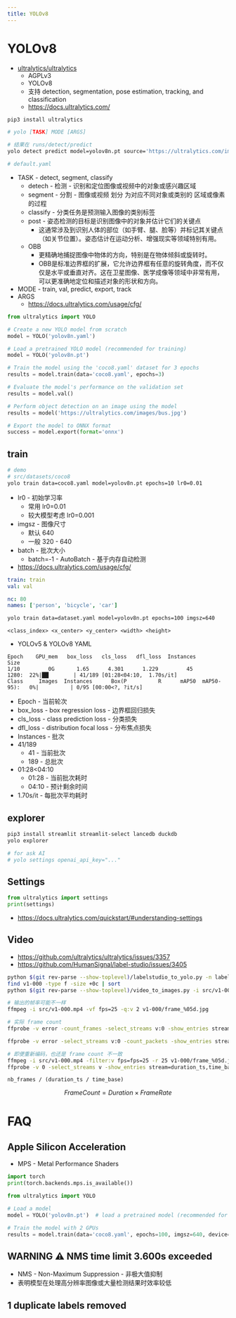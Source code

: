 ```yaml
---
title: YOLOv8
---
```


# YOLOv8

- [ultralytics/ultralytics](https://github.com/ultralytics/ultralytics)
  - AGPLv3
  - YOLOv8
  - 支持 detection, segmentation, pose estimation, tracking, and classification
  - https://docs.ultralytics.com/

```bash
pip3 install ultralytics
```

```bash
# yolo [TASK] MODE [ARGS]

# 结果在 runs/detect/predict
yolo detect predict model=yolov8n.pt source='https://ultralytics.com/images/bus.jpg'

# default.yaml
```

- TASK - detect, segment, classify
  - detech - 检测 - 识别和定位图像或视频中的对象或感兴趣区域
  - segment - 分割 - 图像或视频 划分 为对应不同对象或类别的 区域或像素的过程
  - classify - 分类任务是预测输入图像的类别标签
  - post - 姿态检测的目标是识别图像中的对象并估计它们的关键点
    - 这通常涉及到识别人体的部位（如手臂、腿、脸等）并标记其关键点（如关节位置）。姿态估计在运动分析、增强现实等领域特别有用。
  - OBB
    - 更精确地捕捉图像中物体的方向，特别是在物体倾斜或旋转时。
    - OBB是标准边界框的扩展，它允许边界框有任意的旋转角度，而不仅仅是水平或垂直对齐。这在卫星图像、医学成像等领域中非常有用，可以更准确地定位和描述对象的形状和方向。
- MODE - train, val, predict, export, track
- ARGS
  - https://docs.ultralytics.com/usage/cfg/

```py
from ultralytics import YOLO

# Create a new YOLO model from scratch
model = YOLO('yolov8n.yaml')

# Load a pretrained YOLO model (recommended for training)
model = YOLO('yolov8n.pt')

# Train the model using the 'coco8.yaml' dataset for 3 epochs
results = model.train(data='coco8.yaml', epochs=3)

# Evaluate the model's performance on the validation set
results = model.val()

# Perform object detection on an image using the model
results = model('https://ultralytics.com/images/bus.jpg')

# Export the model to ONNX format
success = model.export(format='onnx')
```

## train

```bash
# demo
# src/datasets/coco8
yolo train data=coco8.yaml model=yolov8n.pt epochs=10 lr0=0.01
```

- lr0 - 初始学习率
  - 常用 lr0=0.01
  - 较大模型考虑 lr0=0.001
- imgsz - 图像尺寸
  - 默认 640
  - 一般 320 - 640
- batch - 批次大小
  - batch=-1 - AutoBatch - 基于内存自动检测
- https://docs.ultralytics.com/usage/cfg/

```yaml
train: train
val: val

nc: 80
names: ['person', 'bicycle', 'car']
```

```bash
yolo train data=dataset.yaml model=yolov8n.pt epochs=100 imgsz=640
```

```
<class_index> <x_center> <y_center> <width> <height>
```

- YOLOv5 & YOLOv8 YAML

```
Epoch    GPU_mem   box_loss   cls_loss   dfl_loss  Instances       Size
1/10         0G       1.65      4.301      1.229         45       1280:  22%|██▏       | 41/189 [01:28<04:10,  1.70s/it]
Class     Images  Instances      Box(P          R      mAP50  mAP50-95):   0%|          | 0/95 [00:00<?, ?it/s]
```

- Epoch - 当前轮次
- box_loss - box regression loss - 边界框回归损失
- cls_loss - class prediction loss - 分类损失
- dfl_loss - distribution focal loss - 分布焦点损失
- Instances - 批次
- 41/189
  - 41 - 当前批次
  - 189 - 总批次
- 01:28<04:10
  - 01:28 - 当前批次耗时
  - 04:10 - 预计剩余时间
- 1.70s/it - 每批次平均耗时

## explorer

```bash
pip3 install streamlit streamlit-select lancedb duckdb
yolo explorer

# for ask AI
# yolo settings openai_api_key="..."
```

## Settings

```py
from ultralytics import settings
print(settings)
```

- https://docs.ultralytics.com/quickstart/#understanding-settings

## Video

- https://github.com/ultralytics/ultralytics/issues/3357
- https://github.com/HumanSignal/label-studio/issues/3405

```bash
python $(git rev-parse --show-toplevel)/labelstudio_to_yolo.py -n labels.txt -i export.json -o v1-000
find v1-000 -type f -size +0c | sort
python $(git rev-parse --show-toplevel)/video_to_images.py -i src/v1-000.mp4 -o v1-000 -fr 25

# 输出的帧率可能不一样
ffmpeg -i src/v1-000.mp4 -vf fps=25 -q:v 2 v1-000/frame_%05d.jpg

# 实际 frame count
ffprobe -v error -count_frames -select_streams v:0 -show_entries stream=nb_read_frames src/v1-000.mp4

ffprobe -v error -select_streams v:0 -count_packets -show_entries stream=nb_read_packets -of csv=p=0 input.mp4

# 即便重新编码，也还是 frame count 不一致
ffmpeg -i src/v1-000.mp4 -filter:v fps=fps=25 -r 25 v1-000/frame_%05d.jpg
ffprobe -v 0 -select_streams v -show_entries stream=duration_ts,time_base,nb_frames tmp.mp4
```

```
nb_frames / (duration_ts / time_base)
```

$$
FrameCount = Duration × FrameRate
$$

# FAQ

## Apple Silicon Acceleration

- MPS - Metal Performance Shaders

```py
import torch
print(torch.backends.mps.is_available())
```

```py
from ultralytics import YOLO

# Load a model
model = YOLO('yolov8n.pt')  # load a pretrained model (recommended for training)

# Train the model with 2 GPUs
results = model.train(data='coco8.yaml', epochs=100, imgsz=640, device='mps')
```

## WARNING ⚠️ NMS time limit 3.600s exceeded

- NMS - Non-Maximum Suppression - 非极大值抑制
- 表明模型在处理高分辨率图像或大量检测结果时效率较低

## 1 duplicate labels removed

